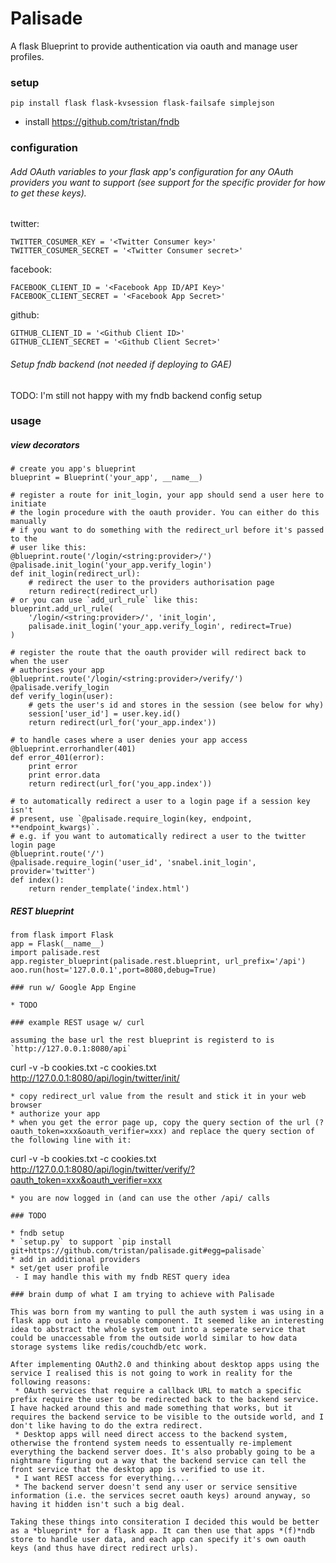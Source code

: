 # Palisade

A flask Blueprint to provide authentication via oauth and manage user profiles.

### setup

```
pip install flask flask-kvsession flask-failsafe simplejson
```

* install https://github.com/tristan/fndb

### configuration

###### Add OAuth variables to your flask app's configuration for any OAuth providers you want to support (see support for the specific provider for how to get these keys).

twitter:
```
TWITTER_COSUMER_KEY = '<Twitter Consumer key>'
TWITTER_COSUMER_SECRET = '<Twitter Consumer secret>'
```

facebook:
```
FACEBOOK_CLIENT_ID = '<Facebook App ID/API Key>'
FACEBOOK_CLIENT_SECRET = '<Facebook App Secret>'
```

github:
```
GITHUB_CLIENT_ID = '<Github Client ID>'
GITHUB_CLIENT_SECRET = '<Github Client Secret>'
```

###### Setup fndb backend (not needed if deploying to GAE)

TODO: I'm still not happy with my fndb backend config setup

### usage

##### view decorators

```
# create you app's blueprint
blueprint = Blueprint('your_app', __name__)

# register a route for init_login, your app should send a user here to initiate
# the login procedure with the oauth provider. You can either do this manually
# if you want to do something with the redirect_url before it's passed to the
# user like this:
@blueprint.route('/login/<string:provider>/')
@palisade.init_login('your_app.verify_login')
def init_login(redirect_url):
    # redirect the user to the providers authorisation page
    return redirect(redirect_url)
# or you can use `add_url_rule` like this:
blueprint.add_url_rule(
    '/login/<string:provider>/', 'init_login',
    palisade.init_login('your_app.verify_login', redirect=True)
)

# register the route that the oauth provider will redirect back to when the user
# authorises your app
@blueprint.route('/login/<string:provider>/verify/')
@palisade.verify_login
def verify_login(user):
    # gets the user's id and stores in the session (see below for why)
    session['user_id'] = user.key.id()
    return redirect(url_for('your_app.index'))

# to handle cases where a user denies your app access
@blueprint.errorhandler(401)
def error_401(error):
    print error
    print error.data
    return redirect(url_for('you_app.index'))

# to automatically redirect a user to a login page if a session key isn't
# present, use `@palisade.require_login(key, endpoint, **endpoint_kwargs)`.
# e.g. if you want to automatically redirect a user to the twitter login page
@blueprint.route('/')
@palisade.require_login('user_id', 'snabel.init_login', provider='twitter')
def index():
    return render_template('index.html')
```

##### REST blueprint

```
from flask import Flask
app = Flask(__name__)
import palisade.rest
app.register_blueprint(palisade.rest.blueprint, url_prefix='/api')
aoo.run(host='127.0.0.1',port=8080,debug=True)

### run w/ Google App Engine

* TODO

### example REST usage w/ curl

assuming the base url the rest blueprint is registerd to is `http://127.0.0.1:8080/api`

```
curl -v -b cookies.txt -c cookies.txt http://127.0.0.1:8080/api/login/twitter/init/
```
* copy redirect_url value from the result and stick it in your web browser
* authorize your app
* when you get the error page up, copy the query section of the url (?oauth_token=xxx&oauth_verifier=xxx) and replace the query section of the following line with it:

```
curl -v -b cookies.txt -c cookies.txt http://127.0.0.1:8080/api/login/twitter/verify/?oauth_token=xxx&oauth_verifier=xxx
```
* you are now logged in (and can use the other /api/ calls

### TODO

* fndb setup
* `setup.py` to support `pip install git+https://github.com/tristan/palisade.git#egg=palisade`
* add in additional providers
* set/get user profile
 - I may handle this with my fndb REST query idea

### brain dump of what I am trying to achieve with Palisade

This was born from my wanting to pull the auth system i was using in a flask app out into a reusable component. It seemed like an interesting idea to abstract the whole system out into a seperate service that could be unaccessable from the outside world similar to how data storage systems like redis/couchdb/etc work.

After implementing OAuth2.0 and thinking about desktop apps using the service I realised this is not going to work in reality for the following reasons:
 * OAuth services that require a callback URL to match a specific prefix require the user to be redirected back to the backend service. I have hacked around this and made something that works, but it requires the backend service to be visible to the outside world, and I don't like having to do the extra redirect.
 * Desktop apps will need direct access to the backend system, otherwise the frontend system needs to essentually re-implement everything the backend server does. It's also probably going to be a nightmare figuring out a way that the backend service can tell the front service that the desktop app is verified to use it.
 * I want REST access for everything....
 * The backend server doesn't send any user or service sensitive information (i.e. the services secret oauth keys) around anyway, so having it hidden isn't such a big deal.

Taking these things into consiteration I decided this would be better as a *blueprint* for a flask app. It can then use that apps *(f)*ndb store to handle user data, and each app can specify it's own oauth keys (and thus have direct redirect urls).
